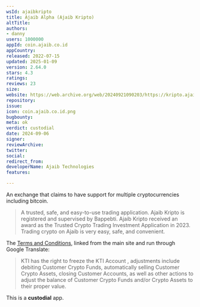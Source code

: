 ```yaml
---
wsId: ajaibkripto
title: Ajaib Alpha (Ajaib Kripto)
altTitle: 
authors:
- danny
users: 1000000
appId: coin.ajaib.co.id
appCountry: 
released: 2022-07-15
updated: 2025-01-09
version: 2.64.0
stars: 4.3
ratings: 
reviews: 23
size: 
website: https://web.archive.org/web/20240921090203/https://kripto.ajaib.co.id/
repository: 
issue: 
icon: coin.ajaib.co.id.png
bugbounty: 
meta: ok
verdict: custodial
date: 2024-09-06
signer: 
reviewArchive: 
twitter: 
social: 
redirect_from: 
developerName: Ajaib Technologies
features: 

---
```


An exchange that claims to have support for multiple cryptocurrencies including bitcoin.

> A trusted, safe, and easy-to-use trading application. Ajaib Kripto is registered and supervised by Bappebti. Ajaib Kripto received an award as the Trusted Crypto Trading Investment Application in 2023. Trading crypto on Ajaib is very easy, safe, and convenient.

The [Terms and Conditions](https://kripto-login.ajaib.co.id/tnc/coin), linked from the main site and run through Google Translate:

> KTI has the right to freeze the KTI Account , adjustments include debiting Customer Crypto Funds, automatically selling Customer Crypto Assets, closing Customer Accounts, as well as other actions to adjust the balance of Customer Crypto Funds and/or Crypto Assets to their proper value. 

This is a **custodial** app.